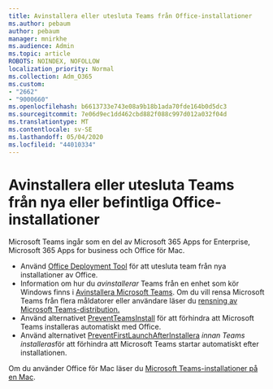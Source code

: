 ```yaml
---
title: Avinstallera eller utesluta Teams från Office-installationer
ms.author: pebaum
author: pebaum
manager: mnirkhe
ms.audience: Admin
ms.topic: article
ROBOTS: NOINDEX, NOFOLLOW
localization_priority: Normal
ms.collection: Adm_O365
ms.custom:
- "2662"
- "9000660"
ms.openlocfilehash: b6613733e743e08a9b18b1ada70fde164b0d5dc3
ms.sourcegitcommit: 7e06d9ec1dd462cbd882f088c997d012a032f04d
ms.translationtype: MT
ms.contentlocale: sv-SE
ms.lasthandoff: 05/04/2020
ms.locfileid: "44010334"
---
```

# <a name="uninstall-or-exclude-teams-from-new-or-existing-office-installations"></a>Avinstallera eller utesluta Teams från nya eller befintliga Office-installationer

Microsoft Teams ingår som en del av Microsoft 365 Apps for Enterprise, Microsoft 365 Apps for business och Office för Mac.

- Använd [Office Deployment Tool](https://docs.microsoft.com/deployoffice/teams-install#how-to-exclude-microsoft-teams-from-new-installations-of-microsoft-365-apps) för att utesluta team från nya installationer av Office.
- Information om hur du *avinstallerar* Teams från en enhet som kör Windows finns i [Avinstallera Microsoft Teams](https://support.office.com/article/3b159754-3c26-4952-abe7-57d27f5f4c81). Om du vill rensa Microsoft Teams från flera måldatorer eller användare läser du [rensning av Microsoft Teams-distribution.](https://docs.microsoft.com/microsoftteams/scripts/powershell-script-teams-deployment-clean-up)
- Använd alternativet [PreventTeamsInstall](https://docs.microsoft.com/deployoffice/teams-install#use-group-policy-to-control-the-installation-of-microsoft-teams
) för att förhindra att Microsoft Teams installeras automatiskt med Office.
- Använd alternativet [PreventFirstLaunchAfterInstallera](https://docs.microsoft.com/deployoffice/teams-install#use-group-policy-to-prevent-microsoft-teams-from-starting-automatically-after-installation) *innan Teams installeras*för att förhindra att Microsoft Teams startar automatiskt efter installationen.

Om du använder Office för Mac läser du [Microsoft Teams-installationer på en Mac](https://docs.microsoft.com/deployoffice/teams-install#microsoft-teams-installations-on-a-mac).